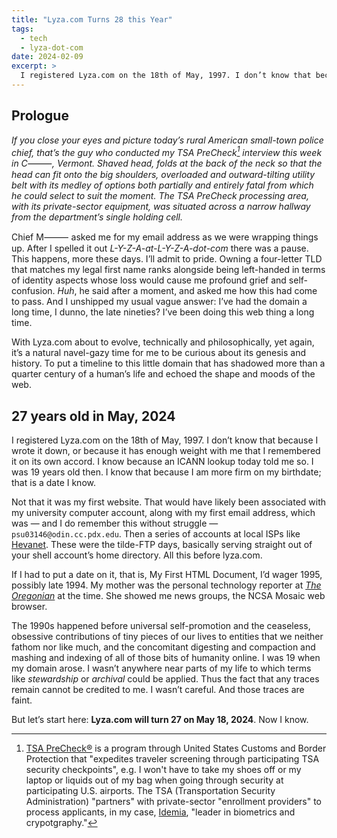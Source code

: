 ```yaml
---
title: "Lyza.com Turns 28 this Year"
tags:
  - tech
  - lyza-dot-com
date: 2024-02-09
excerpt: >
  I registered Lyza.com on the 18th of May, 1997. I don’t know that because I wrote it down, or because it has enough weight with me that I remembered it on its own accord. I know because an ICANN lookup today told me so.
---
```


## Prologue

_If you close your eyes and picture today’s rural American small-town police chief, that’s the guy who conducted my TSA PreCheck[^1] interview this week in C⸻, Vermont. Shaved head, folds at the back of the neck so that the head can fit onto the big shoulders, overloaded and outward-tilting utility belt with its medley of options both partially and entirely fatal from which he could select to suit the moment. The TSA PreCheck processing area, with its private-sector equipment, was situated across a narrow hallway from the department’s single holding cell._

Chief M⸻ asked me for my email address as we were wrapping things up. After I spelled it out _L-Y-Z-A-at-L-Y-Z-A-dot-com_ there was a pause. This happens, more these days. I’ll admit to pride. Owning a four-letter TLD that matches my legal first name ranks alongside being left-handed in terms of identity aspects whose loss would cause me profound grief and self-confusion. _Huh_, he said after a moment, and asked me how this had come to pass. And I unshipped my usual vague answer: I’ve had the domain a long time, I dunno, the late nineties? I’ve been doing this web thing a long time.

With Lyza.com about to evolve, technically and philosophically, yet again, it’s a natural navel-gazy time for me to be curious about its genesis and history. To put a timeline to this little domain that has shadowed more than a quarter century of a human’s life and echoed the shape and moods of the web.

## 27 years old in May, 2024

I registered Lyza.com on the 18th of May, 1997. I don’t know that because I wrote it down, or because it has enough weight with me that I remembered it on its own accord. I know because an ICANN lookup today told me so. I was 19 years old then. I know that because I am more firm on my birthdate; that is a date I know.

Not that it was my first website. That would have likely been associated with my university computer account, along with my first email address, which was — and I do remember this without struggle — `psu03146@odin.cc.pdx.edu`. Then a series of accounts at local ISPs like [Hevanet](https://web.hevanet.com/). These were the tilde-FTP days, basically serving straight out of your shell account’s home directory. All this before lyza.com.

If I had to put a date on it, that is, My First HTML Document, I’d wager 1995, possibly late 1994. My mother was the personal technology reporter at [_The Oregonian_](https://www.oregonlive.com/) at the time. She showed me news groups, the NCSA Mosaic web browser.

The 1990s happened before universal self-promotion and the ceaseless, obsessive contributions of tiny pieces of our lives to entities that we neither fathom nor like much, and the concomitant digesting and compaction and mashing and indexing of all of those bits of humanity online. I was 19 when my domain arose. I wasn’t anywhere near parts of my life to which terms like _stewardship_ or _archival_ could be applied. Thus the fact that any traces remain cannot be credited to me. I wasn’t careful. And those traces are faint.

But let’s start here: **Lyza.com will turn 27 on May 18, 2024**. Now I know.

[^1]: [TSA PreCheck®](https://www.cbp.gov/travel/trusted-traveler-programs/tsa-precheck) is a program through United States Customs and Border Protection that "expedites traveler screening through participating TSA security checkpoints", e.g. I won't have to take my shoes off or my laptop or liquids out of my bag when going through security at participating U.S. airports. The TSA (Transportation Security Administration) "partners" with private-sector "enrollment providers" to process applicants, in my case, [Idemia](https://www.idemia.com/), "leader in biometrics and crypotgraphy."
